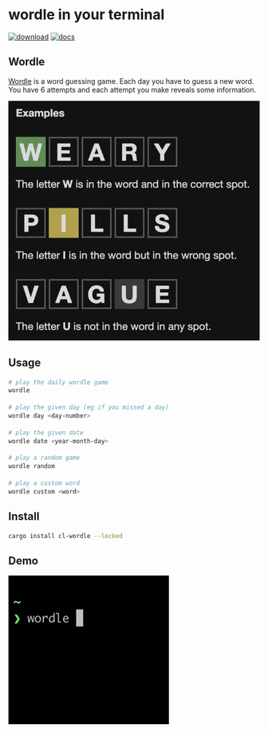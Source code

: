 # wordle in your terminal

[![download](https://img.shields.io/badge/dynamic/json?color=brightgreen&label=downloads&query=%24.crate.downloads&url=https%3A%2F%2Fcrates.io%2Fapi%2Fv1%2Fcrates%2Fcl-wordle&style=flat-square)](https://crates.io/crates/cl-wordle)
[![docs](https://img.shields.io/docsrs/cl-wordle?style=flat-square)](https://docs.rs/cl-wordle/latest/cl_wordle/)

## Wordle

[Wordle](https://www.powerlanguage.co.uk/wordle/) is a word guessing game.
Each day you have to guess a new word.
You have 6 attempts and each attempt you make reveals some information.

![Example](assets/example.png)

## Usage

```sh
# play the daily wordle game
wordle

# play the given day (eg if you missed a day)
wordle day <day-number>

# play the given date
wordle date <year-month-day>

# play a random game
wordle random

# play a custom word
wordle custom <word>
```

## Install

```sh
cargo install cl-wordle --locked
```

## Demo

![Demo](assets/demo.gif)
